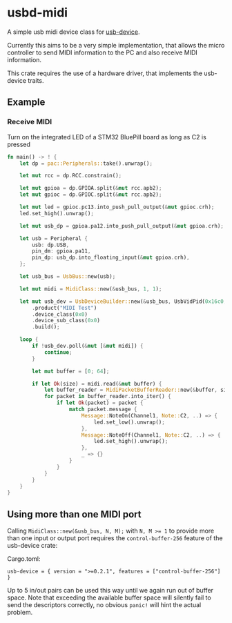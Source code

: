usbd-midi
=========

A simple usb midi device class for [usb-device](https://crates.io/crates/usb-device).

Currently this aims to be a very simple implementation, that allows the micro
controller to send MIDI information to the PC and also receive MIDI information.

This crate requires the use of a hardware driver, that implements the
usb-device traits.

## Example

### Receive MIDI
Turn on the integrated LED of a STM32 BluePill board as long as C2 is pressed
```rust
fn main() -> ! {
    let dp = pac::Peripherals::take().unwrap();

    let mut rcc = dp.RCC.constrain();

    let mut gpioa = dp.GPIOA.split(&mut rcc.apb2);
    let mut gpioc = dp.GPIOC.split(&mut rcc.apb2);

    let mut led = gpioc.pc13.into_push_pull_output(&mut gpioc.crh);
    led.set_high().unwrap();

    let mut usb_dp = gpioa.pa12.into_push_pull_output(&mut gpioa.crh);

    let usb = Peripheral {
        usb: dp.USB,
        pin_dm: gpioa.pa11,
        pin_dp: usb_dp.into_floating_input(&mut gpioa.crh),
    };

    let usb_bus = UsbBus::new(usb);

    let mut midi = MidiClass::new(&usb_bus, 1, 1);

    let mut usb_dev = UsbDeviceBuilder::new(&usb_bus, UsbVidPid(0x16c0, 0x5e4))
        .product("MIDI Test")
        .device_class(0x0)
        .device_sub_class(0x0)
        .build();

    loop {
        if !usb_dev.poll(&mut [&mut midi]) {
            continue;
        }

        let mut buffer = [0; 64];

        if let Ok(size) = midi.read(&mut buffer) {
            let buffer_reader = MidiPacketBufferReader::new(&buffer, size);
            for packet in buffer_reader.into_iter() {
                if let Ok(packet) = packet {
                    match packet.message {
                        Message::NoteOn(Channel1, Note::C2, ..) => {
                            led.set_low().unwrap();
                        },
                        Message::NoteOff(Channel1, Note::C2, ..) => {
                            led.set_high().unwrap();
                        },
                        _ => {}
                    }
                }
            }
        }
    }
}
```

## Using more than one MIDI port

Calling `MidiClass::new(&usb_bus, N, M);` with `N, M >= 1` to provide more
than one input or output port requires the `control-buffer-256` feature of
the usb-device crate:

Cargo.toml:
```
usb-device = { version = ">=0.2.1", features = ["control-buffer-256"] }
```

Up to 5 in/out pairs can be used this way until we again run out of buffer
space. Note that exceeding the available buffer space will silently fail
to send the descriptors correctly, no obvious `panic!` will hint the
actual problem.
